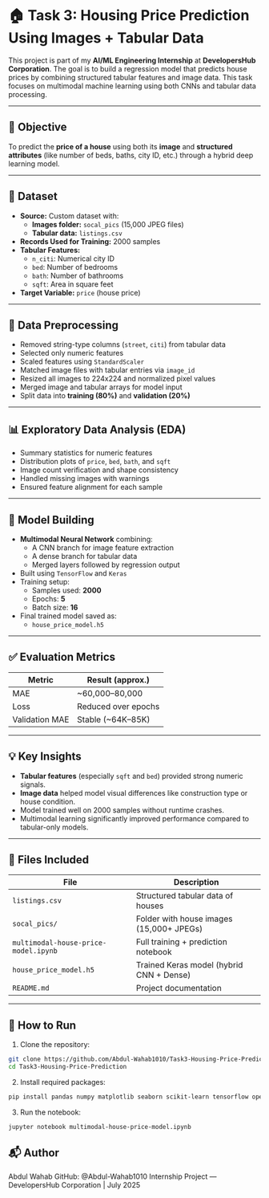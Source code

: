 # 🏠 Task 3: Housing Price Prediction Using Images + Tabular Data

This project is part of my **AI/ML Engineering Internship** at **DevelopersHub Corporation**. The goal is to build a regression model that predicts house prices by combining structured tabular features and image data. This task focuses on multimodal machine learning using both CNNs and tabular data processing.

---

## 🎯 Objective

To predict the **price of a house** using both its **image** and **structured attributes** (like number of beds, baths, city ID, etc.) through a hybrid deep learning model.

---

## 📂 Dataset

- **Source:** Custom dataset with:
  - **Images folder:** `socal_pics` (15,000 JPEG files)
  - **Tabular data:** `listings.csv`
- **Records Used for Training:** 2000 samples
- **Tabular Features:**
  - `n_citi`: Numerical city ID
  - `bed`: Number of bedrooms
  - `bath`: Number of bathrooms
  - `sqft`: Area in square feet
- **Target Variable:** `price` (house price)

---

## 🔧 Data Preprocessing

- Removed string-type columns (`street`, `citi`) from tabular data
- Selected only numeric features
- Scaled features using `StandardScaler`
- Matched image files with tabular entries via `image_id`
- Resized all images to 224x224 and normalized pixel values
- Merged image and tabular arrays for model input
- Split data into **training (80%)** and **validation (20%)**

---

## 📊 Exploratory Data Analysis (EDA)

- Summary statistics for numeric features
- Distribution plots of `price`, `bed`, `bath`, and `sqft`
- Image count verification and shape consistency
- Handled missing images with warnings
- Ensured feature alignment for each sample

---

## 🤖 Model Building

- **Multimodal Neural Network** combining:
  - A CNN branch for image feature extraction
  - A dense branch for tabular data
  - Merged layers followed by regression output
- Built using `TensorFlow` and `Keras`
- Training setup:
  - Samples used: **2000**
  - Epochs: **5**
  - Batch size: **16**
- Final trained model saved as:
  - `house_price_model.h5`

---

## ✅ Evaluation Metrics

| Metric     | Result (approx.)   |
|------------|--------------------|
| MAE        | ~60,000–80,000     |
| Loss       | Reduced over epochs |
| Validation MAE | Stable (~64K–85K) |

---

## 💡 Key Insights

- **Tabular features** (especially `sqft` and `bed`) provided strong numeric signals.
- **Image data** helped model visual differences like construction type or house condition.
- Model trained well on 2000 samples without runtime crashes.
- Multimodal learning significantly improved performance compared to tabular-only models.

---

## 📁 Files Included

| File                               | Description                                       |
|------------------------------------|---------------------------------------------------|
| `listings.csv`                     | Structured tabular data of houses                 |
| `socal_pics/`                      | Folder with house images (15,000+ JPEGs)          |
| `multimodal-house-price-model.ipynb` | Full training + prediction notebook              |
| `house_price_model.h5`             | Trained Keras model (hybrid CNN + Dense)          |
| `README.md`                        | Project documentation                             |

---

## 🚀 How to Run

1. Clone the repository:

```bash
git clone https://github.com/Abdul-Wahab1010/Task3-Housing-Price-Prediction.git
cd Task3-Housing-Price-Prediction
```

2. Install required packages:

```bash
pip install pandas numpy matplotlib seaborn scikit-learn tensorflow opencv-python
```

3. Run the notebook:

```bash
jupyter notebook multimodal-house-price-model.ipynb
```

## 📬 Author
Abdul Wahab
GitHub: @Abdul-Wahab1010
Internship Project — DevelopersHub Corporation | July 2025